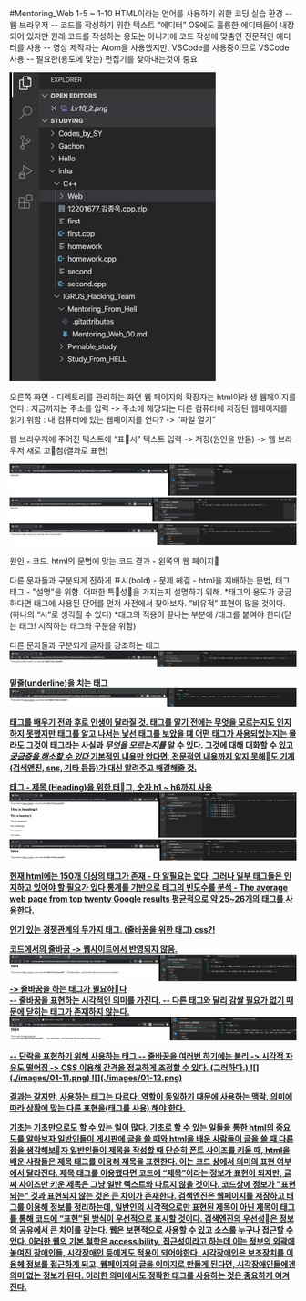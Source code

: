 #Mentoring_Web
1-5 ~ 1-10
HTML이라는 언어를 사용하기 위한 코딩 실습 환경
	-- 웹 브라우저
	-- 코드를 작성하기 위한 텍스트 “에디터” 
		OS에도 훌륭한 에디터들이 내장되어 있지만 원래 코드를 작성하는 용도는 아니기에 코드 작성에 맞춤인 전문적인 에디터를 사용
	-- 영상 제작자는 Atom을 사용했지만,  VSCode를 사용중이므로 VSCode 사용
	-- 필요한(용도에 맞는) 편집기를 찾아내는것이 중요

![](./images/01-1.jpg)


오른쪽 화면 - 디렉토리를 관리하는 화면
웹 페이지의 확장자는 html이라 생
웹페이지를 연다
	: 지금까지는 주소를 입력 -> 주소에 해당되는 다른 컴퓨터에 저장된 웹페이지를 읽기 위함
	: 내 컴퓨터에 있는 웹페이지를 연다? -> “파일 열기”

웹 브라우저에 주어진 텍스트에 “표시”
텍스트 입력 -> 저장(원인을 만듬) -> 웹 브라우저 새로 고침(결과로 표현)

![](./images/01-2.png)
![](./images/01-3.jpg)
![](./images/01-4.jpg)

원인 - 코드. html의 문법에 맞는 코드
결과 - 왼쪽의 웹 페이지

다른 문자들과 구분되게 진하게 표시(bold) - 문제
헤결 - html을 지배하는 문법, 태그
태그 - "설명"을 위함. 어떠한 특성을 가지는지 설명하기 위해.
*태그의 용도가 궁금하다면 태그에 사용된 단어를 먼저 사전에서 찾아보자. “비유적” 표현이 많을 것이다. (하나의 “시”로 셍긱힐 수 있다)
*태그의 적용이 끝나는 부분에 /태그를 붙여야 한다(닫는 태그! 시작하는 태그와 구분을 위함)

다른 문자들과 구분되게 글자를 강조하는 태그 _<strong>_
![](./images/01-5.png)

밑줄(underline)을 치는 태그 <u>
![](./images/01-6.png)

태그를 배우기 전과 후로 인생이 달라질 것.
태그를 알기 전에는 무엇을 모르는지도 인지하지 못했지만 태그를 알고 나서는 낯선 태그를 보았을 뗴 어떤 태그가 사용되었는지는 몰라도 그것이 태그라는 사실과 _무엇을 모르는지를_ 알 수 있다.  그것에 대해 대화할 수 있고 _궁금증을 해소할 수 있다_
기본적인 내용만 안다면, 전문적인 내용까지 알지 못해도 기계(검색앤진, sns, 기타 등등)가 대신 알려주고 해결해줄 것.

<h> 태그 - 제목 
(Heading)을 위한 태그, 숫자 h1 ~ h6까지 사용
![](./images/01-7.png)
![](./images/01-8.png)

현재 html에는 150개 이상의 태그가 존재 - 다 알필요는 없다, 그러나 일부 태그들은 인지하고 있어야 할 필요가 있다
통계를 기반으로 태그의 빈도수를 분석 - [The average web page from top twenty Google results](https://www.advancedwebranking.com/html/)
평균적으로 약 25~26개의 태그를 사용한다.


인기 있는 경쟁관계의 두가지 태그. (줄바꿈을 위한 태그)
css?!

코드에서의 줄바꿈 -> 웹사이트에서 반영되지 않음. 
![](./images/01-9.png)
-> 줄바꿈을 하는 태그가 필요하다
<br>
-- 줄바꿈을 표현하는 시각적인 의미를 가진다.
-- 다른 태그와 달리 감쌀 필요가 없기 때문에 닫히는 태그가 존재하지 않는다.
![](./images/01-10.png)
<p>
-- 단락을 표현하기 위해 사용하는 태그
-- 줄바꿈을 여러번 하기에는  불리 -> 시각적 자유도 떨어짐 -> CSS 이용해 간격을 정교하게 조정할 수 있다. (그러하다.)
![](./images/01-11.png)
![](./images/01-12.png)

결과는 같지만, 사용하는 태그는 다르다. 역할이 동일하기 때문에 사용하는 맥락, 의미에 따라 상황에 맞는 다른 표현을(태그를 사용) 해야 한다. 

기초는 기초만으로도 할 수 있는 일이 많다. 기초로 할 수 있는 일들을 통한 html의 중요도를 알아보자
일반인들이 게시판에 글을 쓸 때와 html을 배운 사람들이 글을 쓸 때 다른점을 생각해보자
일반인들이 제목을 작성할 때 단순히 폰트 사이즈를 키울 때, html을 배운 사람들은 제목 태그를 이용해 제목을 표현한다. 이는 코드 상에서 의미의 표현 여부에서 달라진다. 제목 태그를 이용했다면 코드에 “제목”이라는 정보가 표현이 되지만, 글씨 사이즈만 키운 제목은 그냥 일반 텍스트와 다르지 않을 것이다.
코드상에 정보가 "표현되는" 것과 표현되지 않는 것은 큰 차이가 존재한다. 검색엔진은 웹페이지를 저장하고 태그를 이용해 정보를 정리하는데, 일반인의 시각적으로만 표현된 제목이 아닌 제목이 태그를 통해 코드에 “표현”된 방식이 우선적으로 표시할 것이다. 검색엔진의 우선성은 정보의 공유에서 큰 차이를 갖는다.
웹은 보편적으로 사용할 수 있고 소스를 누구나 접근할 수 있다. 이러한 웹의 기본 철학은 accessibility,  접근성이라고 하는데 이는 정보의 외곽에 놓여진 장애인들, 시각장애인 등에게도 적용이 되어야한다. 시각장애인은 보조장치를 이용헤 정보를 접근하게 되고, 웹페이지의 글을 이미지로 만들게 된다면, 시각장애인들에겐 의미 없는 정보가 된다. 이러한 의미에서도 정확한 태그를 사용하는 것은 중요하게 여겨진다.